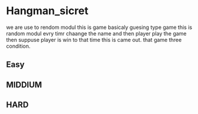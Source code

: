 # Hangman_sicret
we are use to rendom modul this is game basicaly guesing type game this is random modul evry timr chaange the name and then player play the game then
suppuse player is win to that time this is came out.
that game three condition.
## Easy
## MIDDIUM
## HARD
